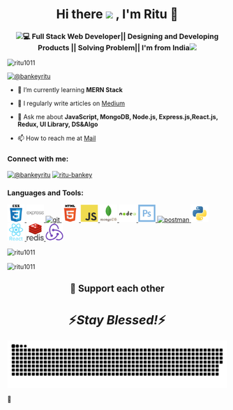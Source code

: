<h1 align="center">Hi there <img src="https://media.giphy.com/media/hvRJCLFzcasrR4ia7z/giphy.gif" width="25px"> , I'm Ritu 🙎</h1>


<h3 align="center"><img src="https://media.giphy.com/media/WUlplcMpOCEmTGBtBW/giphy.gif" width="30">💻 Full Stack Web Developer|| Designing and Developing Products || Solving Problem|| I'm from India<img src="https://media.giphy.com/media/WUlplcMpOCEmTGBtBW/giphy.gif" width="30"></h3>

<p align="left"> <img src="https://komarev.com/ghpvc/?username=ritu1011&label=Profile%20views&color=0e75b6&style=flat" alt="ritu1011" /> </p>

<p align="left"> <a href="https://twitter.com/@bankeyritu" target="blank"><img src="https://img.shields.io/twitter/follow/@bankeyritu?logo=twitter&style=for-the-badge" alt="@bankeyritu" /></a> </p>

- 🌱 I’m currently learning **MERN Stack**

- 📝 I regularly write articles on [Medium](https://medium.com/@bankeyritu)

- 💬 Ask me about **JavaScript, MongoDB, Node.js, Express.js,React.js, Redux, UI Library, DS&Algo**

- 📫 How to reach me at  [Mail](bankeyritu@gmail.com)

<h3 align="left">Connect with me:</h3>
<p align="left">
<a href="https://twitter.com/@bankeyritu" target="blank"><img align="center" src="https://raw.githubusercontent.com/rahuldkjain/github-profile-readme-generator/master/src/images/icons/Social/twitter.svg" alt="@bankeyritu" height="30" width="40" /></a>
<a href="https://linkedin.com/in/ritu-bankey" target="blank"><img align="center" src="https://raw.githubusercontent.com/rahuldkjain/github-profile-readme-generator/master/src/images/icons/Social/linked-in-alt.svg" alt="ritu-bankey" height="30" width="40" /></a>
</p>

<h3 align="left">Languages and Tools:</h3>
<p align="left"> <a href="https://www.w3schools.com/css/" target="_blank" rel="noreferrer"> <img src="https://raw.githubusercontent.com/devicons/devicon/master/icons/css3/css3-original-wordmark.svg" alt="css3" width="40" height="40"/> </a> <a href="https://expressjs.com" target="_blank" rel="noreferrer"> <img src="https://raw.githubusercontent.com/devicons/devicon/master/icons/express/express-original-wordmark.svg" alt="express" width="40" height="40"/> </a> <a href="https://git-scm.com/" target="_blank" rel="noreferrer"> <img src="https://www.vectorlogo.zone/logos/git-scm/git-scm-icon.svg" alt="git" width="40" height="40"/> </a> <a href="https://www.w3.org/html/" target="_blank" rel="noreferrer"> <img src="https://raw.githubusercontent.com/devicons/devicon/master/icons/html5/html5-original-wordmark.svg" alt="html5" width="40" height="40"/> </a> <a href="https://developer.mozilla.org/en-US/docs/Web/JavaScript" target="_blank" rel="noreferrer"> <img src="https://raw.githubusercontent.com/devicons/devicon/master/icons/javascript/javascript-original.svg" alt="javascript" width="40" height="40"/> </a> <a href="https://www.mongodb.com/" target="_blank" rel="noreferrer"> <img src="https://raw.githubusercontent.com/devicons/devicon/master/icons/mongodb/mongodb-original-wordmark.svg" alt="mongodb" width="40" height="40"/> </a> <a href="https://nodejs.org" target="_blank" rel="noreferrer"> <img src="https://raw.githubusercontent.com/devicons/devicon/master/icons/nodejs/nodejs-original-wordmark.svg" alt="nodejs" width="40" height="40"/> </a> <a href="https://www.photoshop.com/en" target="_blank" rel="noreferrer"> <img src="https://raw.githubusercontent.com/devicons/devicon/master/icons/photoshop/photoshop-line.svg" alt="photoshop" width="40" height="40"/> </a> <a href="https://postman.com" target="_blank" rel="noreferrer"> <img src="https://www.vectorlogo.zone/logos/getpostman/getpostman-icon.svg" alt="postman" width="40" height="40"/> </a> <a href="https://www.python.org" target="_blank" rel="noreferrer"> <img src="https://raw.githubusercontent.com/devicons/devicon/master/icons/python/python-original.svg" alt="python" width="40" height="40"/> </a> <a href="https://reactjs.org/" target="_blank" rel="noreferrer"> <img src="https://raw.githubusercontent.com/devicons/devicon/master/icons/react/react-original-wordmark.svg" alt="react" width="40" height="40"/> </a> <a href="https://redis.io" target="_blank" rel="noreferrer"> <img src="https://raw.githubusercontent.com/devicons/devicon/master/icons/redis/redis-original-wordmark.svg" alt="redis" width="40" height="40"/> </a> <a href="https://redux.js.org" target="_blank" rel="noreferrer"> <img src="https://raw.githubusercontent.com/devicons/devicon/master/icons/redux/redux-original.svg" alt="redux" width="40" height="40"/> </a> </p>

<p><img align="center" src="https://github-readme-stats.vercel.app/api/top-langs?username=ritu1011&show_icons=true&&theme=radical" alt="ritu1011" /></p>

<p><img align="center" src="https://github-readme-streak-stats.herokuapp.com/?user=ritu1011&&theme=radical" alt="ritu1011" /></p>

<h2 align="center">🤝 Support each other </h2>
<h1 align='center'>⚡️<i>Stay Blessed!</i>⚡️</h1>
 
<div> 
 
  ![Snake animation](https://github.com/tgmarinho/tgmarinho/blob/main/github-contribution-grid-snake.svg)
 
 
</div>
  
  🚀
